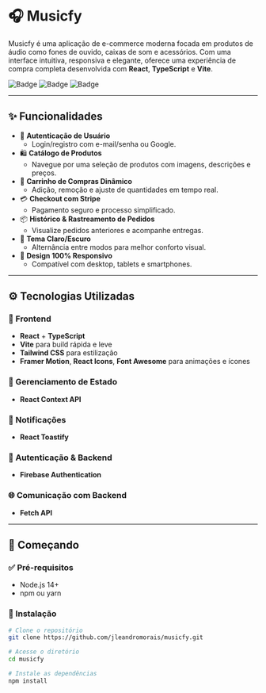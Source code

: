 # 🎧 Musicfy

Musicfy é uma aplicação de e-commerce moderna focada em produtos de áudio como fones de ouvido, caixas de som e acessórios. Com uma interface intuitiva, responsiva e elegante, oferece uma experiência de compra completa desenvolvida com **React**, **TypeScript** e **Vite**.

![Badge](https://img.shields.io/badge/status-em%20desenvolvimento-blue?style=flat-square)
![Badge](https://img.shields.io/badge/PRs-welcome-success?style=flat-square)
![Badge](https://img.shields.io/badge/license-MIT-lightgrey?style=flat-square)

---

## ✨ Funcionalidades

- 🔐 **Autenticação de Usuário**
  - Login/registro com e-mail/senha ou Google.
- 🛍️ **Catálogo de Produtos**
  - Navegue por uma seleção de produtos com imagens, descrições e preços.
- 🛒 **Carrinho de Compras Dinâmico**
  - Adição, remoção e ajuste de quantidades em tempo real.
- 💳 **Checkout com Stripe**
  - Pagamento seguro e processo simplificado.
- 📦 **Histórico & Rastreamento de Pedidos**
  - Visualize pedidos anteriores e acompanhe entregas.
- 🎨 **Tema Claro/Escuro**
  - Alternância entre modos para melhor conforto visual.
- 📱 **Design 100% Responsivo**
  - Compatível com desktop, tablets e smartphones.

---

## ⚙️ Tecnologias Utilizadas

### 🧠 Frontend
- **React** + **TypeScript**
- **Vite** para build rápida e leve
- **Tailwind CSS** para estilização
- **Framer Motion**, **React Icons**, **Font Awesome** para animações e ícones

### 🔄 Gerenciamento de Estado
- **React Context API**

### 🔔 Notificações
- **React Toastify**

### 🔐 Autenticação & Backend
- **Firebase Authentication**

### 🌐 Comunicação com Backend
- **Fetch API**

---

## 🚀 Começando

### ✅ Pré-requisitos

- Node.js 14+
- npm ou yarn

### 🔧 Instalação

```bash
# Clone o repositório
git clone https://github.com/jleandromorais/musicfy.git

# Acesse o diretório
cd musicfy

# Instale as dependências
npm install
